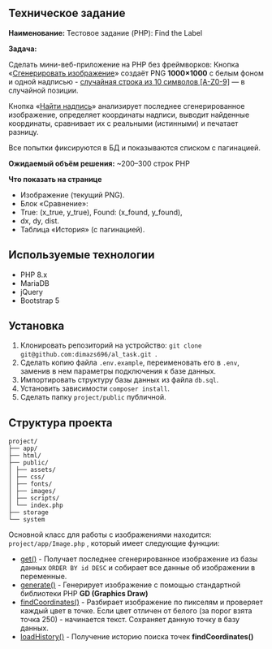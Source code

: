## Техническое задание

**Наименование:** Тестовое задание (PHP): Find the Label

**Задача:**

Сделать мини-веб-приложение на PHP без фреймворков:
Кнопка «[Сгенерировать изображение](#)» создаёт PNG **1000×1000** с белым фоном и одной надписью - [случайная строка из 10 символов [A-Z0-9]](#) — в случайной позиции.

Кнопка «[Найти надпись](#)» анализирует последнее сгенерированное изображение, определяет координаты надписи, выводит найденные координаты, сравнивает их с реальными (истинными) и печатает разницу.

Все попытки фиксируются в БД и показываются списком с пагинацией.

**Ожидаемый объём решения:** ~200–300 строк PHP

**Что показать на странице**

- Изображение (текущий PNG).
- Блок «Сравнение»:
- True: (x_true, y_true), Found: (x_found, y_found),
- dx, dy, dist.
- Таблица «История» (с пагинацией).

## Используемые технологии
- PHP 8.x
- MariaDB
- jQuery
- Bootstrap 5

## Установка
1. Клонировать репозиторий на устройство: ```git clone git@github.com:dimazs696/al_task.git ```.
2. Сделать копию файла ```.env.example```, переименовать его в ```.env```, заменив в нем параметры подключения к базе данных.
3. Импортировать структуру базы данных из файла ```db.sql```.
4. Установить зависимости ```composer install```.
5. Сделать папку ```project/public``` публичной.

## Структура проекта
```angular2html
project/
├── app/
├── html/
├── public/
│ ├── assets/
│ ├── css/
│ ├── fonts/
│ ├── images/
│ ├── scripts/
│ └── index.php
├── storage
└── system
```
Основной класс для работы с изображениями находится: ``` project/app/Image.php ``` , который имеет следующие функции:
- [get()]() - Получает последнее сгенерированное изображение из базы данных ``` ORDER BY id DESC ``` и собирает все данные об изображении в переменные.
- [generate()]() - Генерирует изображение с помощью стандартной библиотеки PHP **GD (Graphics Draw)**
- [findCoordinates()]() - Разбирает изображение по пикселям и проверяет каждый цвет в точке. Если цвет отличен от белого (за порог взята точка 250) - начинается текст. Сохраняет данную точку в базу данных.
- [loadHistory()]() - Получение историю поиска точек **findCoordinates()**

